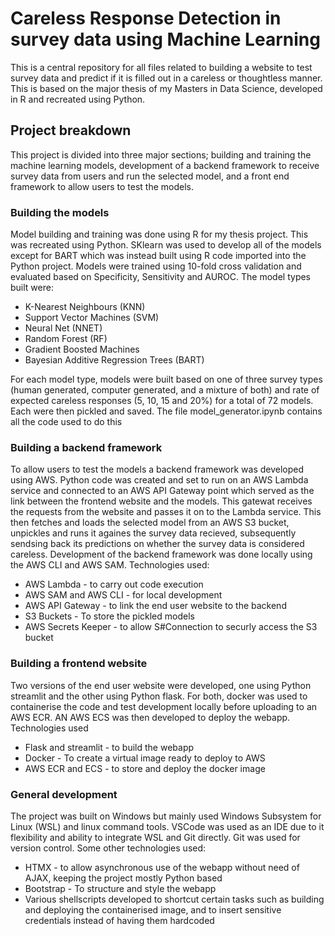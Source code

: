 # Careless Response Detection in survey data using Machine Learning

This is a central repository for all files related to building a website to test survey data and 
predict if it is filled out in a careless or thoughtless manner. This is based on the major thesis of my
Masters in Data Science, developed in R and recreated using Python.

## Project breakdown

This project is divided into three major sections; building and training the machine learning models, development of a 
backend framework to receive survey data from users and run the selected model, and a front end framework to allow
users to test the models.

### Building the models

Model building and training was done using R for my thesis project. This was recreated using Python. SKlearn was
used to develop all of the models except for BART which was instead built using R code imported into the Python 
project. Models were trained using 10-fold cross validation and evaluated based on Specificity, Sensitivity and AUROC.
The model types built were:

* K-Nearest Neighbours (KNN)
* Support Vector Machines (SVM)
* Neural Net (NNET)
* Random Forest (RF)
* Gradient Boosted Machines
* Bayesian Additive Regression Trees (BART)

For each model type, models were built based on one of three survey types (human generated, computer generated, and a mixture of both) and rate of expected careless responses (5, 10, 15 and 20%) for a total of 72 models. Each were
then pickled and saved. The file model_generator.ipynb contains all the code used to do this

### Building a backend framework

To allow users to test the models a backend framework was developed using AWS. Python code was created and set to run 
on an AWS Lambda service and connected to an AWS API Gateway point which served as the link between the frontend website and the models. This gatewat receives the requests from the website and passes it on to the Lambda service. This then fetches and loads the selected model from an AWS S3 bucket, unpickles and runs it againes the survey data recieved, 
subsequently sendsing back its predictions on whether the survey data is considered careless. Development of the backend framework was done locally using the AWS CLI and AWS SAM.
Technologies used:

* AWS Lambda - to carry out code execution
* AWS SAM and AWS CLI - for local development
* AWS API Gateway - to link the end user website to the backend 
* S3 Buckets - To store the pickled models
* AWS Secrets Keeper - to allow S#Connection to securly access the S3 bucket

### Building a frontend website

Two versions of the end user website were developed, one using Python streamlit and the other using Python flask.
For both, docker was used to containerise the code and test development locally before uploading to an AWS ECR. 
AN AWS ECS was then developed to deploy the webapp.
Technologies used

* Flask and streamlit - to build the webapp
* Docker - To create a virtual image ready to deploy to AWS
* AWS ECR and ECS - to store and deploy the docker image

### General development

The project was built on Windows but mainly used Windows Subsystem for Linux (WSL) and linux command tools. VSCode was used as an IDE due to it flexibility and ability to integrate WSL and Git directly. Git was used for version control.
Some other technologies used:

* HTMX - to allow asynchronous use of the webapp without need of AJAX, keeping the project mostly Python based
* Bootstrap - To structure and style the webapp
* Various shellscripts developed to shortcut certain tasks such as building and deploying the containerised image, and to insert sensitive credentials instead of having them hardcoded



